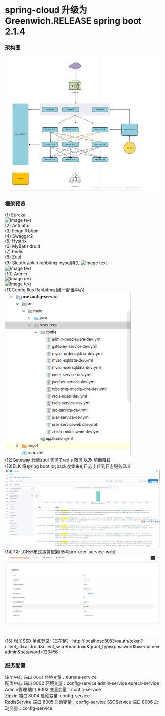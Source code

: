 # spring-cloud 升级为 Greenwich.RELEASE spring boot 2.1.4
### 架构图   
![Image text](image/jg.png)   
### 框架预览
(1) Eureka  
![Image text](https://freenetfile.oss-ap-southeast-1.aliyuncs.com/WeChat%20Screenshot_20181206145421.png)
<br/> 
(2) Actuator
<br/>
(3) Feign Ribbon
<br/>
(4) Swagger2
<br/>
(5) Hystrix
<br/>
(6) MyBatis druid
<br/>
(7) Redis
<br/>
(8) Zuul
<br/>
(9) Sleuth zipkin rabbitmq mysql持久
![Image text](https://freenetfile.oss-ap-southeast-1.aliyuncs.com/WeChat%20Screenshot_20181206145435.png)
<br/>
![Image text](https://freenetfile.oss-ap-southeast-1.aliyuncs.com/WeChat%20Screenshot_20181206145445.png)
<br/>
(10) Admin
<br/>
![Image text](https://freenetfile.oss-ap-southeast-1.aliyuncs.com/WeChat%20Screenshot_20181207113300.png)
<br/>
![Image text](https://freenetfile.oss-ap-southeast-1.aliyuncs.com/WeChat%20Screenshot_20181207112551.png)
<br/>
(11)Config Bus Rabbitmq (统一配置中心)<br/>
![Image text](image/config.png)
<br/>
(12)Gateway 代替zuul  实现了redis 限流 以及 熔断降级
<br/>
(13)ELK 将spring boot logback收集来的日志上传到日志服务ELK
![Image text](image/elk.png)<br/>
(14)TX-LCN分布式事务框架(参考pro-user-service-web)<br/>
![Image text](image/tr.png)<br/>
(15) 增加SSO 单点登录（正在整）
http://localhost:8083/oauth/token?client_id=android&client_secret=android&grant_type=password&username=admin&password=123456

### 服务配置  
注册中心 端口 8001  环境变量：eureka-service  
配置中心 端口 8002  环境变量：config-service admin-service eureka-service  
Admin管理 端口 8003 变量变量：config-service  
Zipkin 端口 8004 启动变量: config-service  
RedisService 端口 8005 启动变量：config-service
SSOService 端口 8006 启动变量：config-service
